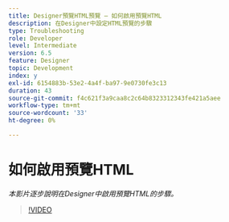 ```yaml
---
title: Designer預覽HTML預覽 — 如何啟用預覽HTML
description: 在Designer中設定HTML預覽的步驟
type: Troubleshooting
role: Developer
level: Intermediate
version: 6.5
feature: Designer
topic: Development
index: y
exl-id: 6154883b-53e2-4a4f-ba97-9e0730fe3c13
duration: 43
source-git-commit: f4c621f3a9caa8c2c64b8323312343fe421a5aee
workflow-type: tm+mt
source-wordcount: '33'
ht-degree: 0%

---
```



# 如何啟用預覽HTML

*本影片逐步說明在Designer中啟用預覽HTML的步驟。*

>[!VIDEO](https://video.tv.adobe.com/v/335498?quality=12&learn=on)
